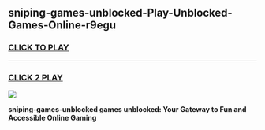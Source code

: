 
## sniping-games-unblocked-Play-Unblocked-Games-Online-r9egu
<h3>
<a href="https://premium76.site?title=sniping-games-unblocked&ref=24A">CLICK TO PLAY</a></h3>
<hr>

<h3>
<a href="https://premium76.site?title=sniping-games-unblocked&ref=24A">CLICK 2 PLAY</a>
  
</h3>

<a href="https://premium76.site?title=sniping-games-unblocked&ref=24A"><img src="https://clearcache.store/games.png"></a>


**sniping-games-unblocked games unblocked: Your Gateway to Fun and Accessible Online Gaming**

